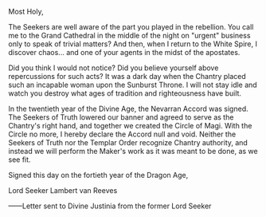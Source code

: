 Most Holy,

The Seekers are well aware of the part you played in the rebellion. You call me to the Grand Cathedral in the middle of the night on "urgent" business only to speak of trivial matters? And then, when I return to the White Spire, I discover chaos... and one of your agents in the midst of the apostates.

Did you think I would not notice? Did you believe yourself above repercussions for such acts? It was a dark day when the Chantry placed such an incapable woman upon the Sunburst Throne. I will not stay idle and watch you destroy what ages of tradition and righteousness have built.

In the twentieth year of the Divine Age, the Nevarran Accord was signed. The Seekers of Truth lowered our banner and agreed to serve as the Chantry's right hand, and together we created the Circle of Magi. With the Circle no more, I hereby declare the Accord null and void. Neither the Seekers of Truth nor the Templar Order recognize Chantry authority, and instead we will perform the Maker's work as it was meant to be done, as we see fit.

Signed this day on the fortieth year of the Dragon Age,

Lord Seeker Lambert van Reeves

——Letter sent to Divine Justinia from the former Lord Seeker
